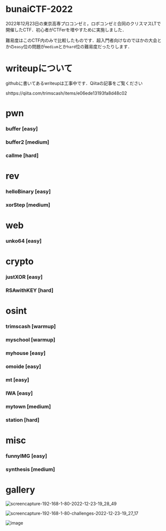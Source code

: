# bunaiCTF-2022
2022年12月23日の東京高専プロコンゼミ，ロボコンゼミ合同のクリスマスLTで開催したCTF．初心者がCTFerを増やすために実施しました．


難易度はこのCTF内のみで比較したものです．超入門者向けなのでほかの大会とかの`easy`位の問題が`medium`とか`hard`位の難易度だったりします．

# writeupについて
githubに書いてあるwriteupは工事中です．Qiitaの記事をご覧ください

shttps://qiita.com/trimscash/items/e06ede13193fa8d48c02

# pwn
### buffer [easy]
### buffer2 [medium]
### callme [hard]
# rev
### helloBinary [easy]
### xorStep [medium]
# web
### unko64 [easy]
# crypto
### justXOR [easy]
### RSAwithKEY [hard]
# osint
### trimscash [warmup]
### myschool [warmup]
### myhouse [easy]
### omoide [easy]
### mt [easy]
### IWA [easy]
### mytown [medium]
### station [hard]
# misc
### funnyIMG [easy]
### synthesis [medium]


# gallery
![screencapture-192-168-1-80-2022-12-23-19_28_49](https://user-images.githubusercontent.com/42578480/209422527-3edfdfb2-8696-46c8-a3ce-6afd6894b235.png)


![screencapture-192-168-1-80-challenges-2022-12-23-19_27_17](https://user-images.githubusercontent.com/42578480/209422524-08911038-a35b-4dfe-bb6f-0ca0f90b78cb.png)

![image](https://user-images.githubusercontent.com/42578480/209422543-1f853913-0ec2-4832-bdf9-94e54ad03d9d.png)


